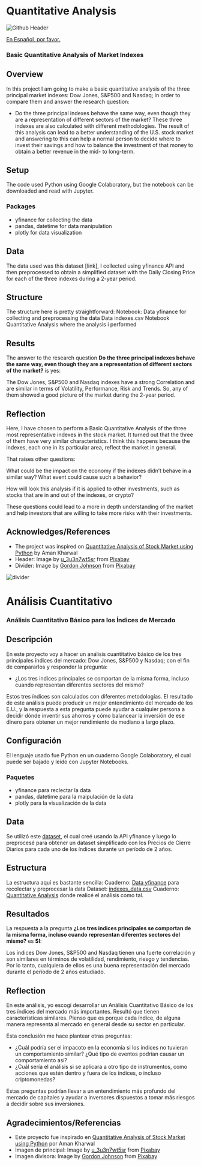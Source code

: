 # Quantitative Analysis

![Github Header](https://github.com/anaemcaro/QuantitativeAnalysis/assets/162106147/45f5881d-c4be-4e2e-8585-9fccb39bd06b)

[En Español, por favor.](https://github.com/anaemcaro/QuantitativeAnalysis/edit/main/README.md#an%C3%A1lisis-cuantitativo)
### Basic Quantitative Analysis of Market Indexes

## Overview
In this project I am going to make a basic quantitative analysis of the three principal market indexes: Dow Jones, S&P500 and Nasdaq; in order to compare them and answer the research question:
* Do the three principal indexes behave the same way, even though they are a representation of different sectors of the market?
These three indexes are also calculated with different methodologies. The result of this analysis can lead to a better understanding of the U.S. stock market and answering to this can help a normal person to decide where to invest their savings and how to balance the investment of that money to obtain a better revenue in the mid- to long-term.

## Setup

The code used Python using Google Colaboratory, but the notebook can be downloaded and read with Jupyter.

### Packages
* yfinance for collecting the data
* pandas, datetime for data manipulation
* plotly for data visualization

## Data
The data used was this dataset [link], I collected using yfinance API and then  preprocessed to obtain a simplified dataset with the Daily Closing Price for each of the three indexes during a 2-year period.

## Structure
The structure here is pretty straightforward:
Notebook: Data yfinance for collecting and preprocessing the data
Data indexes.csv
Notebook Quantitative Analysis where the analysis i performed

## Results
The answer to the research question **Do the three principal indexes behave the same way, even though they are a representation of different sectors of the market?**  is yes:

The Dow Jones, S&P500 and Nasdaq indexes have a strong Correlation and are similar in terms of Volatility, Performance, Risk and Trends. So, any of them showed a good picture of the market during the 2-year period.

## Reflection
Here, I have chosen to perform a Basic Quantitative Analysis of the three most representative indexes in the stock market. It turned out that the three of them have very similar characteristics. I think this happens because the indexes, each one in its particular area, reflect the market in general.

That raises other questions:

What could be the impact on the economy if the indexes didn’t behave in a similar way? What event could cause such a behavior?

How will look this analysis if it is applied to other investments, such as stocks that are in and out of the indexes, or crypto?

These questions could lead to a more in depth understanding of the market and help investors that are willing to take more risks with their investments.


## Acknowledges/References
* The project was inspired on [Quantitative Analysis of Stock Market using Python](https://thecleverprogrammer.com/2024/01/15/quantitative-analysis-of-stock-market-using-python/) by Aman Kharwal
* Header: Image by <a href="https://pixabay.com/users/u_3u3n7wt5sr-39571676/?utm_source=link-attribution&utm_medium=referral&utm_campaign=image&utm_content=8305514">u_3u3n7wt5sr</a> from <a href="https://pixabay.com//?utm_source=link-attribution&utm_medium=referral&utm_campaign=image&utm_content=8305514">Pixabay</a>
* Divider: Image by <a href="https://pixabay.com/users/gdj-1086657/?utm_source=link-attribution&utm_medium=referral&utm_campaign=image&utm_content=7551966">Gordon Johnson</a> from <a href="https://pixabay.com//?utm_source=link-attribution&utm_medium=referral&utm_campaign=image&utm_content=7551966">Pixabay</a>

![divider](https://github.com/anaemcaro/QuantitativeAnalysis/assets/162106147/67c3d010-dc03-4571-9603-91df391776e6)


# Análisis Cuantitativo
### Análisis Cuantitativo Básico para los Índices de Mercado

## Descripción
En este proyecto voy a hacer un análisis cuantitativo básico de los tres principales índices del mercado: Dow Jones, S&P500 y Nasdaq; con el fin de compararlos y responder la pregunta:
* ¿Los tres indices principales se comportan de la misma forma, incluso cuando representan diferentes sectores del mismo?

Estos tres índices son calculados con diferentes metodologías. El resultado de este análisis puede producir un mejor entendimiento del mercado de los E.U., y la respuesta a esta pregunta puede ayudar a cualquier persona a decidir dónde inventir sus ahorros y cómo balancear la inversión de ese dinero para obtener un mejor rendimiento de mediano a largo plazo.

## Configuración
El lenguaje usado fue Python en un cuaderno Google Colaboratory, el cual puede ser bajado y leído con Jupyter Notebooks.

### Paquetes
* yfinance para reclectar la data
* pandas, datetime para la maipulación de la data
* plotly para la visualización de la data

## Data
Se utilizó este [dataset](link), el cual creé usando la API yfinance y luego lo preprocesé para obtener un dataset simplificado con los Precios de Cierre Diarios para cada uno de los índices durante un período de 2 años.

## Estructura
La estructura aquí es bastante sencilla:
Cuaderno: [Data yfinance](link) para recolectar y preprocesar la data
Dataset: [indexes_data.csv](link)
Cuaderno: [Quantitative Analysis](link) donde realicé el análisis como tal.

## Resultados
La respuesta a la pregunta **¿Los tres indices principales se comportan de la misma forma, incluso cuando representan diferentes sectores del mismo?**  es **SI**:

Los índices Dow Jones, S&P500 and Nasdaq tienen una fuerte correlación y son similares en términos de volatilidad, rendimiento, riesgo y tendencias. Por lo tanto, cualquiera de ellos es una buena representación del mercado durante el período de 2 años estudiado.

## Reflection
En este análisis, yo escogí desarrollar un Análisis Cuantitativo Básico de los tres índices del mercado más importantes.  Resultó que tienen características similares. Pienso que es porque cada índice, de alguna manera representa al mercado en general desde su sector en particular. 

Esta conclusión me hace plantear otras preguntas:

* ¿Cuál podría ser el impacoto en la economía si los índices no tuvieran un comportamiento similar? ¿Qué tipo de eventos podrían causar un comportamiento así?
* ¿Cuál sería el análisis si se aplicara a otro tipo de instrumentos, como acciones que estén dentro y fuera de los índices, o incluso criptomonedas?

Estas preguntas podrían llevar a un entendimiento más profundo del mercado de capitales y ayudar a inversores dispuestos a tomar más riesgos a decidir sobre sus inversiones.

## Agradecimientos/Referencias
* Este proyecto fue inspirado en [Quantitative Analysis of Stock Market using Python](https://thecleverprogrammer.com/2024/01/15/quantitative-analysis-of-stock-market-using-python/) por Aman Kharwal
* Imagen de principal: Image by <a href="https://pixabay.com/users/u_3u3n7wt5sr-39571676/?utm_source=link-attribution&utm_medium=referral&utm_campaign=image&utm_content=8305514">u_3u3n7wt5sr</a> from <a href="https://pixabay.com//?utm_source=link-attribution&utm_medium=referral&utm_campaign=image&utm_content=8305514">Pixabay</a>
* Imagen divisora: Image by <a href="https://pixabay.com/users/gdj-1086657/?utm_source=link-attribution&utm_medium=referral&utm_campaign=image&utm_content=7551966">Gordon Johnson</a> from <a href="https://pixabay.com//?utm_source=link-attribution&utm_medium=referral&utm_campaign=image&utm_content=7551966">Pixabay</a>



